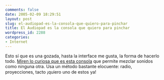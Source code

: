 ```yaml
---
comments: false
date: 2005-02-09 18:29:51
layout: post
slug: el-audiopad-es-la-consola-que-quiero-para-pinchar
title: El Audiopad es la consola que quiero para pinchar
wordpress_id: 2288
categories:
- Internet
---
```


Esto sí que es una gozada, hasta la interface me gusta, la forma de hacerlo todo. [Miren lo curiosa que es esta consola](http://www.wired.com/news/mediaplayer/0,2108,59779-59779-audio_pad1_qt_hi,00.html) que permite mezclar sonidos como ninguna otra. Usa un método bastante elocuente: radio, proyecciones, tacto ¡quiero uno de estos ya!






 
